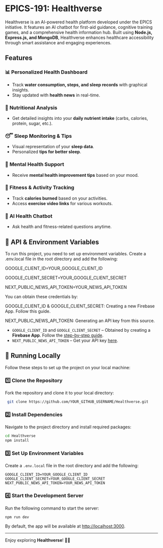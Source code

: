 # EPICS-191: Healthverse

Healthverse is an AI-powered health platform developed under the EPICS initiative. It features an AI chatbot for first-aid guidance, cognitive training games, and a comprehensive health information hub. Built using **Node.js, Express.js, and MongoDB**, Healthverse enhances healthcare accessibility through smart assistance and engaging experiences.

## Features

### 📊 **Personalized Health Dashboard**
- Track **water consumption, steps, and sleep records** with graphical insights.
- Stay updated with **health news** in real-time.

### 🍎 **Nutritional Analysis**
- Get detailed insights into your **daily nutrient intake** (carbs, calories, protein, sugar, etc.).

### 😴 **Sleep Monitoring & Tips**
- Visual representation of your **sleep data**.
- Personalized **tips for better sleep**.

### 🧠 **Mental Health Support**
- Receive **mental health improvement tips** based on your mood.

### 💪 **Fitness & Activity Tracking**
- Track **calories burned** based on your activities.
- Access **exercise video links** for various workouts.

### 🤖 **AI Health Chatbot**
- Ask health and fitness-related questions anytime.

## 🔑 API & Environment Variables
To run this project, you need to set up environment variables. Create a .env.local file in the root directory and add the following:

GOOGLE_CLIENT_ID=YOUR_GOOGLE_CLIENT_ID

GOOGLE_CLIENT_SECRET=YOUR_GOOGLE_CLIENT_SECRET

NEXT_PUBLIC_NEWS_API_TOKEN=YOUR_NEWS_API_TOKEN

You can obtain these credentials by:

GOOGLE_CLIENT_ID & GOOGLE_CLIENT_SECRET: Creating a new Firebase App. Follow this guide.

NEXT_PUBLIC_NEWS_API_TOKEN: Generating an API key from this source.
- `GOOGLE_CLIENT_ID` and `GOOGLE_CLIENT_SECRET` – Obtained by creating a **Firebase App**. Follow the [step-by-step guide](https://console.firebase.google.com/).
- `NEXT_PUBLIC_NEWS_API_TOKEN` – Get your API key [here](https://newsapi.org/).

## 🚀 Running Locally
Follow these steps to set up the project on your local machine:

### 1️⃣ **Clone the Repository**
Fork the repository and clone it to your local directory:
```bash
 git clone https://github.com/YOUR_GITHUB_USERNAME/Healthverse.git
```

### 2️⃣ **Install Dependencies**
Navigate to the project directory and install required packages:
```bash
cd Healthverse
npm install
```

### 3️⃣ **Set Up Environment Variables**
Create a `.env.local` file in the root directory and add the following:
```
GOOGLE_CLIENT_ID=YOUR_GOOGLE_CLIENT_ID
GOOGLE_CLIENT_SECRET=YOUR_GOOGLE_CLIENT_SECRET
NEXT_PUBLIC_NEWS_API_TOKEN=YOUR_NEWS_API_TOKEN
```

### 4️⃣ **Start the Development Server**
Run the following command to start the server:
```bash
npm run dev
```
By default, the app will be available at [http://localhost:3000](http://localhost:3000).

---

Enjoy exploring **Healthverse**! 🚀💙

